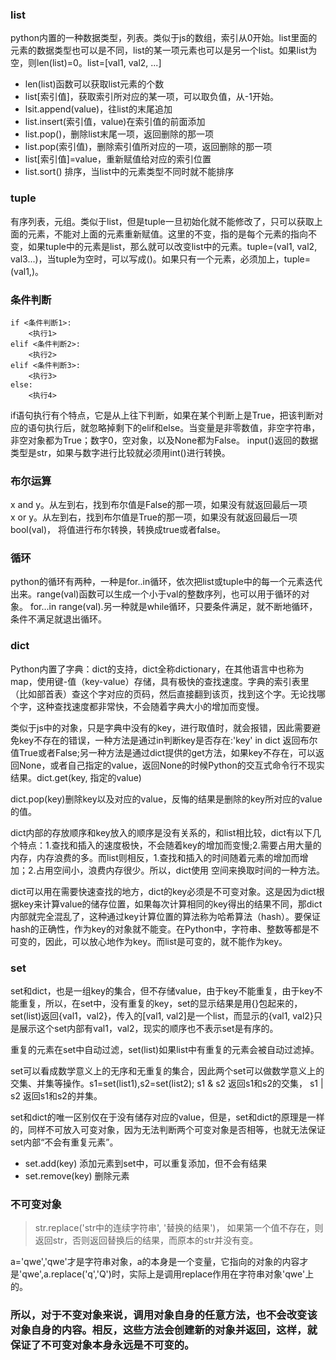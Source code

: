 ### list
python内置的一种数据类型，列表。类似于js的数组，索引从0开始。list里面的元素的数据类型也可以是不同，list的某一项元素也可以是另一个list。如果list为空，则len(list)=0。list=[val1, val2, ...]
		
- len(list)函数可以获取list元素的个数
- list[索引值]，获取索引所对应的某一项，可以取负值，从-1开始。
- lsit.append(value)，往list的末尾追加
- list.insert(索引值，value)在索引值的前面添加
- list.pop()，删除list末尾一项，返回删除的那一项
- list.pop(索引值)，删除索引值所对应的一项，返回删除的那一项
- list[索引值]=value，重新赋值给对应的索引位置
- list.sort() 排序，当list中的元素类型不同时就不能排序

### tuple
有序列表，元组。类似于list，但是tuple一旦初始化就不能修改了，只可以获取上面的元素，不能对上面的元素重新赋值。这里的不变，指的是每个元素的指向不变，如果tuple中的元素是list，那么就可以改变list中的元素。tuple=(val1, val2, val3...)，当tuple为空时，可以写成()。如果只有一个元素，必须加上，tuple=(val1,)。

### 条件判断
```
if <条件判断1>:
    <执行1>
elif <条件判断2>:
    <执行2>
elif <条件判断3>:
    <执行3>
else:
    <执行4>
```
if语句执行有个特点，它是从上往下判断，如果在某个判断上是True，把该判断对应的语句执行后，就忽略掉剩下的elif和else。当变量是非零数值，非空字符串，非空对象都为True；数字0，空对象，以及None都为False。 input()返回的数据类型是str，如果与数字进行比较就必须用int()进行转换。
			
### 布尔运算
x and y。从左到右，找到布尔值是False的那一项，如果没有就返回最后一项 \
x or y。从左到右，找到布尔值是True的那一项，如果没有就返回最后一项 \
bool(val)， 将值进行布尔转换，转换成true或者false。

### 循环
python的循环有两种，一种是for..in循环，依次把list或tuple中的每一个元素迭代出来。range(val)函数可以生成一个小于val的整数序列，也可以用于循环的对象。 for...in range(val).另一种就是while循环，只要条件满足，就不断地循环，条件不满足就退出循环。

### dict
Python内置了字典：dict的支持，dict全称dictionary，在其他语言中也称为map，使用键-值（key-value）存储，具有极快的查找速度。字典的索引表里（比如部首表）查这个字对应的页码，然后直接翻到该页，找到这个字。无论找哪个字，这种查找速度都非常快，不会随着字典大小的增加而变慢。

类似于js中的对象，只是字典中没有的key，进行取值时，就会报错，因此需要避免key不存在的错误，一种方法是通过in判断key是否存在:'key' in dict 返回布尔值True或者False;另一种方法是通过dict提供的get方法，如果key不存在，可以返回None，或者自己指定的value，返回None的时候Python的交互式命令行不现实结果。dict.get(key, 指定的value)

dict.pop(key)删除key以及对应的value，反悔的结果是删除的key所对应的value的值。

dict内部的存放顺序和key放入的顺序是没有关系的，和list相比较，dict有以下几个特点：1.查找和插入的速度极快，不会随着key的增加而变慢;2.需要占用大量的内存，内存浪费的多。而list则相反，1.查找和插入的时间随着元素的增加而增加；2.占用空间小，浪费内存很少。所以，dict使用 空间来换取时间的一种方法。

dict可以用在需要快速查找的地方，dict的key必须是不可变对象。这是因为dict根据key来计算value的储存位置，如果每次计算相同的key得出的结果不同，那dict内部就完全混乱了，这种通过key计算位置的算法称为哈希算法（hash）。要保证hash的正确性，作为key的对象就不能变。在Python中，字符串、整数等都是不可变的，因此，可以放心地作为key。而list是可变的，就不能作为key。
		
### set
set和dict，也是一组key的集合，但不存储value，由于key不能重复，由于key不能重复，所以，在set中，没有重复的key，set的显示结果是用{}包起来的，set(list)返回{val1，val2}，传入的[val1, val2]是一个list，而显示的{val1, val2}只是展示这个set内部有val1，val2，现实的顺序也不表示set是有序的。

重复的元素在set中自动过滤，set(list)如果list中有重复的元素会被自动过滤掉。

set可以看成数学意义上的无序和无重复的集合，因此两个set可以做数学意义上的交集、并集等操作。s1=set(list1),s2=set(list2); s1 & s2 返回s1和s2的交集， s1 | s2 返回s1和s2的并集。

set和dict的唯一区别仅在于没有储存对应的value，但是，set和dict的原理是一样的，同样不可放入可变对象，因为无法判断两个可变对象是否相等，也就无法保证set内部“不会有重复元素”。
- set.add(key) 添加元素到set中，可以重复添加，但不会有结果
- set.remove(key) 删除元素

### 不可变对象
> str.replace('str中的连续字符串', '替换的结果')， 如果第一个值不存在，则返回str，否则返回替换后的结果，而原本的str并没有变。

a='qwe','qwe'才是字符串对象，a的本身是一个变量，它指向的对象的内容才是'qwe',a.replace('q','Q')时，实际上是调用replace作用在字符串对象'qwe'上的。
		
### 所以，对于不变对象来说，调用对象自身的任意方法，也不会改变该对象自身的内容。相反，这些方法会创建新的对象并返回，这样，就保证了不可变对象本身永远是不可变的。
	